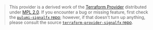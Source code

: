 > This provider is a derived work of the [Terraform Provider](https://github.com/splunk-terraform/terraform-provider-signalfx)
> distributed under [MPL 2.0](https://www.mozilla.org/en-US/MPL/2.0/). If you encounter a bug or missing feature,
> first check the [`pulumi-signalfx` repo](https://github.com/pulumi/pulumi-signalfx/issues); however, if that doesn't turn up anything,
> please consult the source [`terraform-provider-signalfx` repo](https://github.com/splunk-terraform/terraform-provider-signalfx/issues).